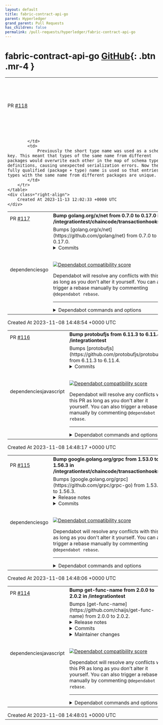 ```yaml
---
layout: default
title: fabric-contract-api-go
parent: Hyperledger
grand_parent: Pull Requests
has_children: false
permalink: /pull-requests/hyperledger/fabric-contract-api-go
---
```


# fabric-contract-api-go <span class="fs-3 right-align">[GitHub](https://github.com/hyperledger/fabric-contract-api-go){: .btn .mr-4 }</span>


<div>
    <table>
        <tr>
            <td>
                PR <a href="https://github.com/hyperledger/fabric-contract-api-go/pull/118" class=".btn">#118</a>
            </td>
            <td>
                <b>
                    Allow schema types with the same name from different packages
                </b>
            </td>
        </tr>
        <tr>
            <td>
                
            </td>
            <td>
                Previously the short type name was used as a schema key. This meant that types of the same name from different packages would overwrite each other in the map of schema type definitions, causing unexpected serialization errors. Now the fully qualified (package + type) name is used so that entries for types with the same name from different packages are unique.
            </td>
        </tr>
    </table>
    <div class="right-align">
        Created At 2023-11-13 12:02:33 +0000 UTC
    </div>
</div>

<div>
    <table>
        <tr>
            <td>
                PR <a href="https://github.com/hyperledger/fabric-contract-api-go/pull/117" class=".btn">#117</a>
            </td>
            <td>
                <b>
                    Bump golang.org/x/net from 0.7.0 to 0.17.0 in /integrationtest/chaincode/transactionhooks
                </b>
            </td>
        </tr>
        <tr>
            <td>
                <span class="chip">dependencies</span><span class="chip">go</span>
            </td>
            <td>
                Bumps [golang.org/x/net](https://github.com/golang/net) from 0.7.0 to 0.17.0.
<details>
<summary>Commits</summary>
<ul>
<li><a href="https://github.com/golang/net/commit/b225e7ca6dde1ef5a5ae5ce922861bda011cfabd"><code>b225e7c</code></a> http2: limit maximum handler goroutines to MaxConcurrentStreams</li>
<li><a href="https://github.com/golang/net/commit/88194ad8ab44a02ea952c169883c3f57db6cf9f4"><code>88194ad</code></a> go.mod: update golang.org/x dependencies</li>
<li><a href="https://github.com/golang/net/commit/2b60a61f1e4cf3a5ecded0bd7e77ea168289e6de"><code>2b60a61</code></a> quic: fix several bugs in flow control accounting</li>
<li><a href="https://github.com/golang/net/commit/73d82efb96cacc0c378bc150b56675fc191894b9"><code>73d82ef</code></a> quic: handle DATA_BLOCKED frames</li>
<li><a href="https://github.com/golang/net/commit/5d5a036a503f8accd748f7453c0162115187be13"><code>5d5a036</code></a> quic: handle streams moving from the data queue to the meta queue</li>
<li><a href="https://github.com/golang/net/commit/350aad2603e57013fafb1a9e2089a382fe67dc80"><code>350aad2</code></a> quic: correctly extend peer's flow control window after MAX_DATA</li>
<li><a href="https://github.com/golang/net/commit/21814e71db756f39b69fb1a3e06350fa555a79b1"><code>21814e7</code></a> quic: validate connection id transport parameters</li>
<li><a href="https://github.com/golang/net/commit/a600b3518eed7a9a4e24380b4b249cb986d9b64d"><code>a600b35</code></a> quic: avoid redundant MAX_DATA updates</li>
<li><a href="https://github.com/golang/net/commit/ea633599b58dc6a50d33c7f5438edfaa8bc313df"><code>ea63359</code></a> http2: check stream body is present on read timeout</li>
<li><a href="https://github.com/golang/net/commit/ddd8598e5694aa5e966e44573a53e895f6fa5eb2"><code>ddd8598</code></a> quic: version negotiation</li>
<li>Additional commits viewable in <a href="https://github.com/golang/net/compare/v0.7.0...v0.17.0">compare view</a></li>
</ul>
</details>
<br />


[![Dependabot compatibility score](https://dependabot-badges.githubapp.com/badges/compatibility_score?dependency-name=golang.org/x/net&package-manager=go_modules&previous-version=0.7.0&new-version=0.17.0)](https://docs.github.com/en/github/managing-security-vulnerabilities/about-dependabot-security-updates#about-compatibility-scores)

Dependabot will resolve any conflicts with this PR as long as you don't alter it yourself. You can also trigger a rebase manually by commenting `@dependabot rebase`.

[//]: # (dependabot-automerge-start)
[//]: # (dependabot-automerge-end)

---

<details>
<summary>Dependabot commands and options</summary>
<br />

You can trigger Dependabot actions by commenting on this PR:
- `@dependabot rebase` will rebase this PR
- `@dependabot recreate` will recreate this PR, overwriting any edits that have been made to it
- `@dependabot merge` will merge this PR after your CI passes on it
- `@dependabot squash and merge` will squash and merge this PR after your CI passes on it
- `@dependabot cancel merge` will cancel a previously requested merge and block automerging
- `@dependabot reopen` will reopen this PR if it is closed
- `@dependabot close` will close this PR and stop Dependabot recreating it. You can achieve the same result by closing it manually
- `@dependabot show <dependency name> ignore conditions` will show all of the ignore conditions of the specified dependency
- `@dependabot ignore this major version` will close this PR and stop Dependabot creating any more for this major version (unless you reopen the PR or upgrade to it yourself)
- `@dependabot ignore this minor version` will close this PR and stop Dependabot creating any more for this minor version (unless you reopen the PR or upgrade to it yourself)
- `@dependabot ignore this dependency` will close this PR and stop Dependabot creating any more for this dependency (unless you reopen the PR or upgrade to it yourself)
You can disable automated security fix PRs for this repo from the [Security Alerts page](https://github.com/hyperledger/fabric-contract-api-go/network/alerts).

</details>
            </td>
        </tr>
    </table>
    <div class="right-align">
        Created At 2023-11-08 14:48:54 +0000 UTC
    </div>
</div>

<div>
    <table>
        <tr>
            <td>
                PR <a href="https://github.com/hyperledger/fabric-contract-api-go/pull/116" class=".btn">#116</a>
            </td>
            <td>
                <b>
                    Bump protobufjs from 6.11.3 to 6.11.4 in /integrationtest
                </b>
            </td>
        </tr>
        <tr>
            <td>
                <span class="chip">dependencies</span><span class="chip">javascript</span>
            </td>
            <td>
                Bumps [protobufjs](https://github.com/protobufjs/protobuf.js) from 6.11.3 to 6.11.4.
<details>
<summary>Commits</summary>
<ul>
<li>See full diff in <a href="https://github.com/protobufjs/protobuf.js/commits">compare view</a></li>
</ul>
</details>
<br />


[![Dependabot compatibility score](https://dependabot-badges.githubapp.com/badges/compatibility_score?dependency-name=protobufjs&package-manager=npm_and_yarn&previous-version=6.11.3&new-version=6.11.4)](https://docs.github.com/en/github/managing-security-vulnerabilities/about-dependabot-security-updates#about-compatibility-scores)

Dependabot will resolve any conflicts with this PR as long as you don't alter it yourself. You can also trigger a rebase manually by commenting `@dependabot rebase`.

[//]: # (dependabot-automerge-start)
[//]: # (dependabot-automerge-end)

---

<details>
<summary>Dependabot commands and options</summary>
<br />

You can trigger Dependabot actions by commenting on this PR:
- `@dependabot rebase` will rebase this PR
- `@dependabot recreate` will recreate this PR, overwriting any edits that have been made to it
- `@dependabot merge` will merge this PR after your CI passes on it
- `@dependabot squash and merge` will squash and merge this PR after your CI passes on it
- `@dependabot cancel merge` will cancel a previously requested merge and block automerging
- `@dependabot reopen` will reopen this PR if it is closed
- `@dependabot close` will close this PR and stop Dependabot recreating it. You can achieve the same result by closing it manually
- `@dependabot show <dependency name> ignore conditions` will show all of the ignore conditions of the specified dependency
- `@dependabot ignore this major version` will close this PR and stop Dependabot creating any more for this major version (unless you reopen the PR or upgrade to it yourself)
- `@dependabot ignore this minor version` will close this PR and stop Dependabot creating any more for this minor version (unless you reopen the PR or upgrade to it yourself)
- `@dependabot ignore this dependency` will close this PR and stop Dependabot creating any more for this dependency (unless you reopen the PR or upgrade to it yourself)
You can disable automated security fix PRs for this repo from the [Security Alerts page](https://github.com/hyperledger/fabric-contract-api-go/network/alerts).

</details>
            </td>
        </tr>
    </table>
    <div class="right-align">
        Created At 2023-11-08 14:48:17 +0000 UTC
    </div>
</div>

<div>
    <table>
        <tr>
            <td>
                PR <a href="https://github.com/hyperledger/fabric-contract-api-go/pull/115" class=".btn">#115</a>
            </td>
            <td>
                <b>
                    Bump google.golang.org/grpc from 1.53.0 to 1.56.3 in /integrationtest/chaincode/transactionhooks
                </b>
            </td>
        </tr>
        <tr>
            <td>
                <span class="chip">dependencies</span><span class="chip">go</span>
            </td>
            <td>
                Bumps [google.golang.org/grpc](https://github.com/grpc/grpc-go) from 1.53.0 to 1.56.3.
<details>
<summary>Release notes</summary>
<p><em>Sourced from <a href="https://github.com/grpc/grpc-go/releases">google.golang.org/grpc's releases</a>.</em></p>
<blockquote>
<h2>Release 1.56.3</h2>
<h1>Security</h1>
<ul>
<li>
<p>server: prohibit more than MaxConcurrentStreams handlers from running at once (CVE-2023-44487)</p>
<p>In addition to this change, applications should ensure they do not leave running tasks behind related to the RPC before returning from method handlers, or should enforce appropriate limits on any such work.</p>
</li>
</ul>
<h2>Release 1.56.2</h2>
<ul>
<li>status: To fix a panic, <code>status.FromError</code> now returns an error with <code>codes.Unknown</code> when the error implements the <code>GRPCStatus()</code> method, and calling <code>GRPCStatus()</code> returns <code>nil</code>. (<a href="https://redirect.github.com/grpc/grpc-go/issues/6374">#6374</a>)</li>
</ul>
<h2>Release 1.56.1</h2>
<ul>
<li>client: handle empty address lists correctly in addrConn.updateAddrs</li>
</ul>
<h2>Release 1.56.0</h2>
<h1>New Features</h1>
<ul>
<li>client: support channel idleness using <code>WithIdleTimeout</code> dial option (<a href="https://redirect.github.com/grpc/grpc-go/issues/6263">#6263</a>)
<ul>
<li>This feature is currently disabled by default, but will be enabled with a 30 minute default in the future.</li>
</ul>
</li>
<li>client: when using pickfirst, keep channel state in TRANSIENT_FAILURE until it becomes READY (<a href="https://github.com/grpc/proposal/blob/master/A62-pick-first.md">gRFC A62</a>) (<a href="https://redirect.github.com/grpc/grpc-go/issues/6306">#6306</a>)</li>
<li>xds: Add support for Custom LB Policies (<a href="https://github.com/grpc/proposal/blob/master/A52-xds-custom-lb-policies.md">gRFC A52</a>) (<a href="https://redirect.github.com/grpc/grpc-go/issues/6224">#6224</a>)</li>
<li>xds: support pick_first Custom LB policy (<a href="https://github.com/grpc/proposal/blob/master/A62-pick-first.md">gRFC A62</a>) (<a href="https://redirect.github.com/grpc/grpc-go/issues/6314">#6314</a>) (<a href="https://redirect.github.com/grpc/grpc-go/issues/6317">#6317</a>)</li>
<li>client: add support for pickfirst address shuffling (<a href="https://github.com/grpc/proposal/blob/master/A62-pick-first.md">gRFC A62</a>) (<a href="https://redirect.github.com/grpc/grpc-go/issues/6311">#6311</a>)</li>
<li>xds: Add support for String Matcher Header Matcher in RDS (<a href="https://redirect.github.com/grpc/grpc-go/issues/6313">#6313</a>)</li>
<li>xds/outlierdetection: Add Channelz Logger to Outlier Detection LB (<a href="https://redirect.github.com/grpc/grpc-go/issues/6145">#6145</a>)
<ul>
<li>Special Thanks: <a href="https://github.com/s-matyukevich"><code>@​s-matyukevich</code></a></li>
</ul>
</li>
<li>xds: enable RLS in xDS by default (<a href="https://redirect.github.com/grpc/grpc-go/issues/6343">#6343</a>)</li>
<li>orca: add support for application_utilization field and missing range checks on several metrics setters</li>
<li>balancer/weightedroundrobin: add new LB policy for balancing between backends based on their load reports (<a href="https://github.com/grpc/proposal/blob/master/A58-client-side-weighted-round-robin-lb-policy.md">gRFC A58</a>) (<a href="https://redirect.github.com/grpc/grpc-go/issues/6241">#6241</a>)</li>
<li>authz: add conversion of json to RBAC Audit Logging config (<a href="https://redirect.github.com/grpc/grpc-go/issues/6192">#6192</a>)</li>
<li>authz: add support for stdout logger (<a href="https://redirect.github.com/grpc/grpc-go/issues/6230">#6230</a> and <a href="https://redirect.github.com/grpc/grpc-go/issues/6298">#6298</a>)</li>
<li>authz: support customizable audit functionality for authorization policy (<a href="https://redirect.github.com/grpc/grpc-go/issues/6192">#6192</a> <a href="https://redirect.github.com/grpc/grpc-go/issues/6230">#6230</a> <a href="https://redirect.github.com/grpc/grpc-go/issues/6298">#6298</a> <a href="https://redirect.github.com/grpc/grpc-go/issues/6158">#6158</a> <a href="https://redirect.github.com/grpc/grpc-go/issues/6304">#6304</a> and <a href="https://redirect.github.com/grpc/grpc-go/issues/6225">#6225</a>)</li>
</ul>
<h1>Bug Fixes</h1>
<ul>
<li>orca: fix a race at startup of out-of-band metric subscriptions that would cause the report interval to request 0 (<a href="https://redirect.github.com/grpc/grpc-go/issues/6245">#6245</a>)</li>
<li>xds/xdsresource: Fix Outlier Detection Config Handling and correctly set xDS Defaults (<a href="https://redirect.github.com/grpc/grpc-go/issues/6361">#6361</a>)</li>
<li>xds/outlierdetection: Fix Outlier Detection Config Handling by setting defaults in ParseConfig() (<a href="https://redirect.github.com/grpc/grpc-go/issues/6361">#6361</a>)</li>
</ul>
<h1>API Changes</h1>
<ul>
<li>orca: allow a ServerMetricsProvider to be passed to the ORCA service and ServerOption (<a href="https://redirect.github.com/grpc/grpc-go/issues/6223">#6223</a>)</li>
</ul>
<h2>Release 1.55.1</h2>
<ul>
<li>status: To fix a panic, <code>status.FromError</code> now returns an error with <code>codes.Unknown</code> when the error implements the <code>GRPCStatus()</code> method, and calling <code>GRPCStatus()</code> returns <code>nil</code>. (<a href="https://redirect.github.com/grpc/grpc-go/issues/6374">#6374</a>)</li>
</ul>
<h2>Release 1.55.0</h2>
<h1>Behavior Changes</h1>
<ul>
<li>xds: enable federation support by default (<a href="https://redirect.github.com/grpc/grpc-go/issues/6151">#6151</a>)</li>
<li>status: <code>status.Code</code> and <code>status.FromError</code> handle wrapped errors (<a href="https://redirect.github.com/grpc/grpc-go/issues/6031">#6031</a> and <a href="https://redirect.github.com/grpc/grpc-go/issues/6150">#6150</a>)</li>
</ul>
<!-- raw HTML omitted -->
</blockquote>
<p>... (truncated)</p>
</details>
<details>
<summary>Commits</summary>
<ul>
<li><a href="https://github.com/grpc/grpc-go/commit/1055b481ed2204a29d233286b9b50c42b63f8825"><code>1055b48</code></a> Update version.go to 1.56.3 (<a href="https://redirect.github.com/grpc/grpc-go/issues/6713">#6713</a>)</li>
<li><a href="https://github.com/grpc/grpc-go/commit/5efd7bd73e11fea58d1c7f1c110902e78a286299"><code>5efd7bd</code></a> server: prohibit more than MaxConcurrentStreams handlers from running at once...</li>
<li><a href="https://github.com/grpc/grpc-go/commit/bd1f038e7234580c2694e433bec5cd97e7b7f662"><code>bd1f038</code></a> Upgrade version.go to 1.56.3-dev (<a href="https://redirect.github.com/grpc/grpc-go/issues/6434">#6434</a>)</li>
<li><a href="https://github.com/grpc/grpc-go/commit/faab8736bf73291f92b867d5dae31c927d53d508"><code>faab873</code></a> Update version.go to v1.56.2 (<a href="https://redirect.github.com/grpc/grpc-go/issues/6432">#6432</a>)</li>
<li><a href="https://github.com/grpc/grpc-go/commit/6b0b291d79831b1c8caafceec268b82c92253f96"><code>6b0b291</code></a> status: fix panic when servers return a wrapped error with status OK (<a href="https://redirect.github.com/grpc/grpc-go/issues/6374">#6374</a>) ...</li>
<li><a href="https://github.com/grpc/grpc-go/commit/ed56401aa514462d5371713b8ec5c889da33953c"><code>ed56401</code></a> [PSM interop] Don't fail target if sub-target already failed (<a href="https://redirect.github.com/grpc/grpc-go/issues/6390">#6390</a>) (<a href="https://redirect.github.com/grpc/grpc-go/issues/6405">#6405</a>)</li>
<li><a href="https://github.com/grpc/grpc-go/commit/cd6a794f0bdcf9a216e8f4d3c5717faf96d9fd78"><code>cd6a794</code></a> Update version.go to v1.56.2-dev (<a href="https://redirect.github.com/grpc/grpc-go/issues/6387">#6387</a>)</li>
<li><a href="https://github.com/grpc/grpc-go/commit/5b67e5ea449ef0686a0c0b6de48cd4cb63e3db2a"><code>5b67e5e</code></a> Update version.go to v1.56.1 (<a href="https://redirect.github.com/grpc/grpc-go/issues/6386">#6386</a>)</li>
<li><a href="https://github.com/grpc/grpc-go/commit/d0f5150384a87f9fcac488a9c18727a55b7354c1"><code>d0f5150</code></a> client: handle empty address lists correctly in addrConn.updateAddrs (<a href="https://redirect.github.com/grpc/grpc-go/issues/6354">#6354</a>) ...</li>
<li><a href="https://github.com/grpc/grpc-go/commit/997c1ea101cc5d496d2b148388f1df49632a9171"><code>997c1ea</code></a> Change version to 1.56.1-dev (<a href="https://redirect.github.com/grpc/grpc-go/issues/6345">#6345</a>)</li>
<li>Additional commits viewable in <a href="https://github.com/grpc/grpc-go/compare/v1.53.0...v1.56.3">compare view</a></li>
</ul>
</details>
<br />


[![Dependabot compatibility score](https://dependabot-badges.githubapp.com/badges/compatibility_score?dependency-name=google.golang.org/grpc&package-manager=go_modules&previous-version=1.53.0&new-version=1.56.3)](https://docs.github.com/en/github/managing-security-vulnerabilities/about-dependabot-security-updates#about-compatibility-scores)

Dependabot will resolve any conflicts with this PR as long as you don't alter it yourself. You can also trigger a rebase manually by commenting `@dependabot rebase`.

[//]: # (dependabot-automerge-start)
[//]: # (dependabot-automerge-end)

---

<details>
<summary>Dependabot commands and options</summary>
<br />

You can trigger Dependabot actions by commenting on this PR:
- `@dependabot rebase` will rebase this PR
- `@dependabot recreate` will recreate this PR, overwriting any edits that have been made to it
- `@dependabot merge` will merge this PR after your CI passes on it
- `@dependabot squash and merge` will squash and merge this PR after your CI passes on it
- `@dependabot cancel merge` will cancel a previously requested merge and block automerging
- `@dependabot reopen` will reopen this PR if it is closed
- `@dependabot close` will close this PR and stop Dependabot recreating it. You can achieve the same result by closing it manually
- `@dependabot show <dependency name> ignore conditions` will show all of the ignore conditions of the specified dependency
- `@dependabot ignore this major version` will close this PR and stop Dependabot creating any more for this major version (unless you reopen the PR or upgrade to it yourself)
- `@dependabot ignore this minor version` will close this PR and stop Dependabot creating any more for this minor version (unless you reopen the PR or upgrade to it yourself)
- `@dependabot ignore this dependency` will close this PR and stop Dependabot creating any more for this dependency (unless you reopen the PR or upgrade to it yourself)
You can disable automated security fix PRs for this repo from the [Security Alerts page](https://github.com/hyperledger/fabric-contract-api-go/network/alerts).

</details>
            </td>
        </tr>
    </table>
    <div class="right-align">
        Created At 2023-11-08 14:48:06 +0000 UTC
    </div>
</div>

<div>
    <table>
        <tr>
            <td>
                PR <a href="https://github.com/hyperledger/fabric-contract-api-go/pull/114" class=".btn">#114</a>
            </td>
            <td>
                <b>
                    Bump get-func-name from 2.0.0 to 2.0.2 in /integrationtest
                </b>
            </td>
        </tr>
        <tr>
            <td>
                <span class="chip">dependencies</span><span class="chip">javascript</span>
            </td>
            <td>
                Bumps [get-func-name](https://github.com/chaijs/get-func-name) from 2.0.0 to 2.0.2.
<details>
<summary>Release notes</summary>
<p><em>Sourced from <a href="https://github.com/chaijs/get-func-name/releases">get-func-name's releases</a>.</em></p>
<blockquote>
<h2>v2.0.2</h2>
<h2>What's Changed</h2>
<p>Revert previous changes that shipped this as an ES module.</p>
<p><strong>Full Changelog</strong>: <a href="https://github.com/chaijs/get-func-name/commits/v2.0.2">https://github.com/chaijs/get-func-name/commits/v2.0.2</a></p>
<h2>v2.0.1</h2>
<h2>What's Changed</h2>
<p>Fix <a href="https://github.com/chaijs/get-func-name/security/advisories/GHSA-4q6p-r6v2-jvc5">https://github.com/chaijs/get-func-name/security/advisories/GHSA-4q6p-r6v2-jvc5</a></p>
<p><strong>Full Changelog</strong>: <a href="https://github.com/chaijs/get-func-name/commits/v2.0.1">https://github.com/chaijs/get-func-name/commits/v2.0.1</a></p>
</blockquote>
</details>
<details>
<summary>Commits</summary>
<ul>
<li>See full diff in <a href="https://github.com/chaijs/get-func-name/commits/v2.0.2">compare view</a></li>
</ul>
</details>
<details>
<summary>Maintainer changes</summary>
<p>This version was pushed to npm by <a href="https://www.npmjs.com/~keithamus">keithamus</a>, a new releaser for get-func-name since your current version.</p>
</details>
<br />


[![Dependabot compatibility score](https://dependabot-badges.githubapp.com/badges/compatibility_score?dependency-name=get-func-name&package-manager=npm_and_yarn&previous-version=2.0.0&new-version=2.0.2)](https://docs.github.com/en/github/managing-security-vulnerabilities/about-dependabot-security-updates#about-compatibility-scores)

Dependabot will resolve any conflicts with this PR as long as you don't alter it yourself. You can also trigger a rebase manually by commenting `@dependabot rebase`.

[//]: # (dependabot-automerge-start)
[//]: # (dependabot-automerge-end)

---

<details>
<summary>Dependabot commands and options</summary>
<br />

You can trigger Dependabot actions by commenting on this PR:
- `@dependabot rebase` will rebase this PR
- `@dependabot recreate` will recreate this PR, overwriting any edits that have been made to it
- `@dependabot merge` will merge this PR after your CI passes on it
- `@dependabot squash and merge` will squash and merge this PR after your CI passes on it
- `@dependabot cancel merge` will cancel a previously requested merge and block automerging
- `@dependabot reopen` will reopen this PR if it is closed
- `@dependabot close` will close this PR and stop Dependabot recreating it. You can achieve the same result by closing it manually
- `@dependabot show <dependency name> ignore conditions` will show all of the ignore conditions of the specified dependency
- `@dependabot ignore this major version` will close this PR and stop Dependabot creating any more for this major version (unless you reopen the PR or upgrade to it yourself)
- `@dependabot ignore this minor version` will close this PR and stop Dependabot creating any more for this minor version (unless you reopen the PR or upgrade to it yourself)
- `@dependabot ignore this dependency` will close this PR and stop Dependabot creating any more for this dependency (unless you reopen the PR or upgrade to it yourself)
You can disable automated security fix PRs for this repo from the [Security Alerts page](https://github.com/hyperledger/fabric-contract-api-go/network/alerts).

</details>
            </td>
        </tr>
    </table>
    <div class="right-align">
        Created At 2023-11-08 14:48:01 +0000 UTC
    </div>
</div>

